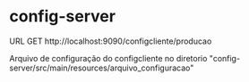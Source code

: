# config-server


URL GET http://localhost:9090/configcliente/producao

Arquivo de configuração do configcliente no diretorio "config-server/src/main/resources/arquivo_configuracao"
